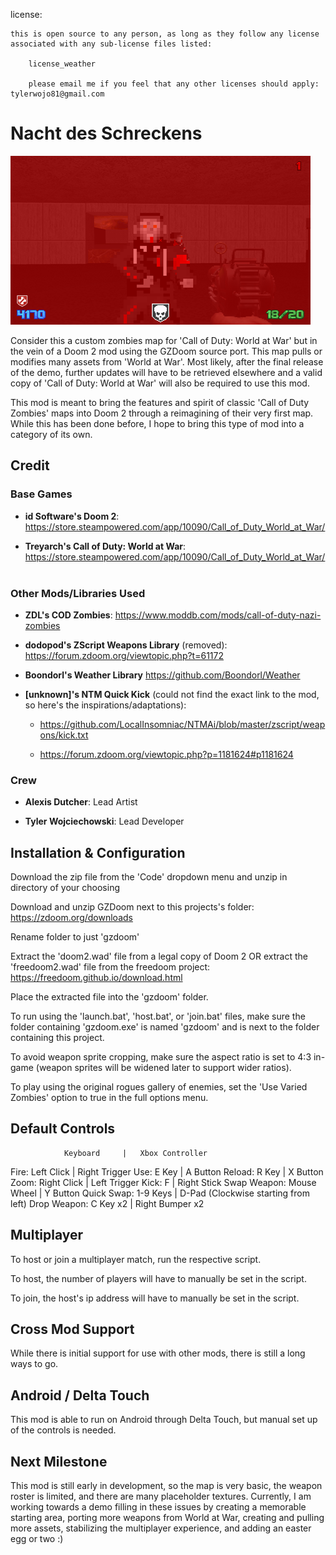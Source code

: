 license:

    this is open source to any person, as long as they follow any license associated with any sub-license files listed:

        license_weather

        please email me if you feel that any other licenses should apply: tylerwojo81@gmail.com

# Nacht des Schreckens

![demo of the map](demo.png)

Consider this a custom zombies map for 'Call of Duty: World at War' but in the vein of a Doom 2 mod using the GZDoom source port. This map pulls or modifies many assets from 'World at War'. Most likely, after the final release of the demo, further updates will have to be retrieved elsewhere and a valid copy of 'Call of Duty: World at War' will also be required to use this mod.

This mod is meant to bring the features and spirit of classic 'Call of Duty Zombies' maps into Doom 2 through a reimagining of their very first map. While this has been done before, I hope to bring this type of mod into a category of its own.

## Credit

### Base Games

- **id Software's Doom 2**: https://store.steampowered.com/app/10090/Call_of_Duty_World_at_War/

- **Treyarch's Call of Duty: World at War**: https://store.steampowered.com/app/10090/Call_of_Duty_World_at_War/
</br></br>
### Other Mods/Libraries Used

- **ZDL's COD Zombies**: https://www.moddb.com/mods/call-of-duty-nazi-zombies

- **dodopod's ZScript Weapons Library** (removed):  https://forum.zdoom.org/viewtopic.php?t=61172

- **Boondorl's Weather Library** https://github.com/Boondorl/Weather

- **[unknown]'s NTM Quick Kick** (could not find the exact link to the mod, so here's the inspirations/adaptations):

    - https://github.com/LocalInsomniac/NTMAi/blob/master/zscript/weapons/kick.txt

    - https://forum.zdoom.org/viewtopic.php?p=1181624#p1181624

### Crew

- **Alexis Dutcher**: Lead Artist

- **Tyler Wojciechowski**: Lead Developer

## Installation & Configuration

Download the zip file from the 'Code' dropdown menu and unzip in directory of your choosing

Download and unzip GZDoom next to this projects's folder: https://zdoom.org/downloads

Rename folder to just 'gzdoom'

Extract the 'doom2.wad' file from a legal copy of Doom 2 OR extract the 'freedoom2.wad' file from the freedoom project: https://freedoom.github.io/download.html

Place the extracted file into the 'gzdoom' folder.

To run using the 'launch.bat', 'host.bat', or 'join.bat' files, make sure the folder containing 'gzdoom.exe' is named 'gzdoom' and is next to the folder containing this project.

To avoid weapon sprite cropping, make sure the aspect ratio is set to 4:3 in-game (weapon sprites will be widened later to support wider ratios).

To play using the original rogues gallery of enemies, set the 'Use Varied Zombies' option to true in the full options menu.

## Default Controls

                Keyboard     |   Xbox Controller
Fire:           Left Click   |   Right Trigger 
Use:            E Key        |   A Button
Reload:         R Key        |   X Button
Zoom:           Right Click  |   Left Trigger
Kick:           F            |   Right Stick
Swap Weapon:    Mouse Wheel  |   Y Button
Quick Swap:     1-9 Keys     |   D-Pad (Clockwise starting from left)
Drop Weapon:    C Key x2     |   Right Bumper x2

## Multiplayer

To host or join a multiplayer match, run the respective script.

To host, the number of players will have to manually be set in the script.

To join, the host's ip address will have to manually be set in the script.

## Cross Mod Support

While there is initial support for use with other mods, there is still a long ways to go. 

## Android / Delta Touch

This mod is able to run on Android through Delta Touch, but manual set up of the controls is needed.

## Next Milestone

This mod is still early in development, so the map is very basic, the weapon roster is limited, and there are many placeholder textures. Currently, I am working towards a demo filling in these issues by creating a memorable starting area, porting more weapons from World at War, creating and pulling more assets, stabilizing the multiplayer experience, and adding an easter egg or two :)